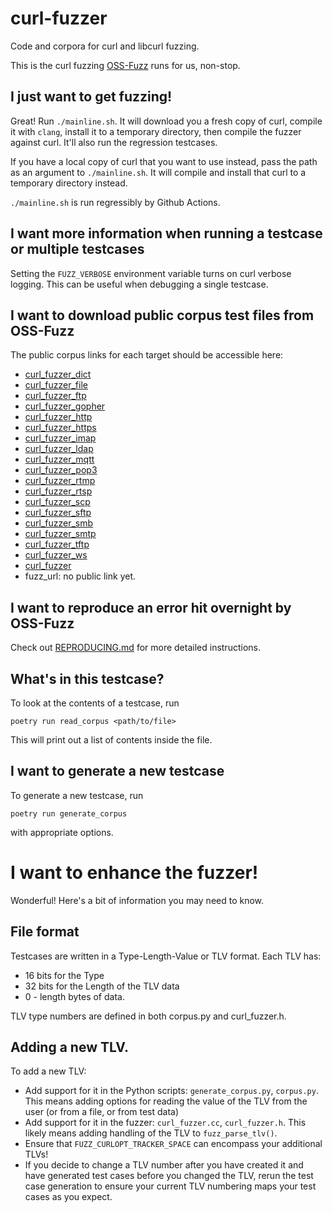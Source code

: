 # curl-fuzzer

Code and corpora for curl and libcurl fuzzing.

This is the curl fuzzing [OSS-Fuzz](https://github.com/google/oss-fuzz/tree/master/projects/curl) runs for us, non-stop.

## I just want to get fuzzing!

Great! Run `./mainline.sh`. It will download you a fresh copy of curl, compile
it with `clang`, install it to a temporary directory, then compile the fuzzer
against curl. It'll also run the regression testcases.

If you have a local copy of curl that you want to use instead, pass the path as
an argument to `./mainline.sh`. It will compile and install that curl to a
temporary directory instead.

`./mainline.sh` is run regressibly by Github Actions.

## I want more information when running a testcase or multiple testcases

Setting the `FUZZ_VERBOSE` environment variable turns on curl verbose logging.
This can be useful when debugging a single testcase.

## I want to download public corpus test files from OSS-Fuzz

The public corpus links for each target should be accessible here:

- [curl_fuzzer_dict](https://storage.googleapis.com/curl-backup.clusterfuzz-external.appspot.com/corpus/libFuzzer/curl_fuzzer_dict/public.zip)
- [curl_fuzzer_file](https://storage.googleapis.com/curl-backup.clusterfuzz-external.appspot.com/corpus/libFuzzer/curl_fuzzer_file/public.zip)
- [curl_fuzzer_ftp](https://storage.googleapis.com/curl-backup.clusterfuzz-external.appspot.com/corpus/libFuzzer/curl_fuzzer_ftp/public.zip)
- [curl_fuzzer_gopher](https://storage.googleapis.com/curl-backup.clusterfuzz-external.appspot.com/corpus/libFuzzer/curl_fuzzer_gopher/public.zip)
- [curl_fuzzer_http](https://storage.googleapis.com/curl-backup.clusterfuzz-external.appspot.com/corpus/libFuzzer/curl_fuzzer_http/public.zip)
- [curl_fuzzer_https](https://storage.googleapis.com/curl-backup.clusterfuzz-external.appspot.com/corpus/libFuzzer/curl_fuzzer_https/public.zip)
- [curl_fuzzer_imap](https://storage.googleapis.com/curl-backup.clusterfuzz-external.appspot.com/corpus/libFuzzer/curl_fuzzer_imap/public.zip)
- [curl_fuzzer_ldap](https://storage.googleapis.com/curl-backup.clusterfuzz-external.appspot.com/corpus/libFuzzer/curl_fuzzer_ldap/public.zip)
- [curl_fuzzer_mqtt](https://storage.googleapis.com/curl-backup.clusterfuzz-external.appspot.com/corpus/libFuzzer/curl_fuzzer_mqtt/public.zip)
- [curl_fuzzer_pop3](https://storage.googleapis.com/curl-backup.clusterfuzz-external.appspot.com/corpus/libFuzzer/curl_fuzzer_pop3/public.zip)
- [curl_fuzzer_rtmp](https://storage.googleapis.com/curl-backup.clusterfuzz-external.appspot.com/corpus/libFuzzer/curl_fuzzer_rtmp/public.zip)
- [curl_fuzzer_rtsp](https://storage.googleapis.com/curl-backup.clusterfuzz-external.appspot.com/corpus/libFuzzer/curl_fuzzer_rtsp/public.zip)
- [curl_fuzzer_scp](https://storage.googleapis.com/curl-backup.clusterfuzz-external.appspot.com/corpus/libFuzzer/curl_fuzzer_scp/public.zip)
- [curl_fuzzer_sftp](https://storage.googleapis.com/curl-backup.clusterfuzz-external.appspot.com/corpus/libFuzzer/curl_fuzzer_sftp/public.zip)
- [curl_fuzzer_smb](https://storage.googleapis.com/curl-backup.clusterfuzz-external.appspot.com/corpus/libFuzzer/curl_fuzzer_smb/public.zip)
- [curl_fuzzer_smtp](https://storage.googleapis.com/curl-backup.clusterfuzz-external.appspot.com/corpus/libFuzzer/curl_fuzzer_smtp/public.zip)
- [curl_fuzzer_tftp](https://storage.googleapis.com/curl-backup.clusterfuzz-external.appspot.com/corpus/libFuzzer/curl_fuzzer_tftp/public.zip)
- [curl_fuzzer_ws](https://storage.googleapis.com/curl-backup.clusterfuzz-external.appspot.com/corpus/libFuzzer/curl_fuzzer_ws/public.zip)
- [curl_fuzzer](https://storage.googleapis.com/curl-backup.clusterfuzz-external.appspot.com/corpus/libFuzzer/curl_fuzzer/public.zip)
- fuzz_url: no public link yet.

## I want to reproduce an error hit overnight by OSS-Fuzz

Check out [REPRODUCING.md](REPRODUCING.md) for more detailed instructions.

## What's in this testcase?

To look at the contents of a testcase, run
```shell
poetry run read_corpus <path/to/file>
```
This will print out a list of contents inside the file.

## I want to generate a new testcase

To generate a new testcase, run
```shell
poetry run generate_corpus
```
with appropriate options.

# I want to enhance the fuzzer!

Wonderful! Here's a bit of information you may need to know.

## File format

Testcases are written in a Type-Length-Value or TLV format. Each TLV has:

- 16 bits for the Type
- 32 bits for the Length of the TLV data
- 0 - length bytes of data.

TLV type numbers are defined in both corpus.py and curl_fuzzer.h.

## Adding a new TLV.

To add a new TLV:

- Add support for it in the Python scripts: `generate_corpus.py`, `corpus.py`.
  This means adding options for reading the value of the TLV from the user (or
  from a file, or from test data)
- Add support for it in the fuzzer: `curl_fuzzer.cc`, `curl_fuzzer.h`. This
  likely means adding handling of the TLV to `fuzz_parse_tlv()`.
- Ensure that `FUZZ_CURLOPT_TRACKER_SPACE` can encompass your additional TLVs!
- If you decide to change a TLV number after you have created it and have
  generated test cases before you changed the TLV, rerun the test case
  generation to ensure your current TLV numbering maps your test cases as you
  expect.
